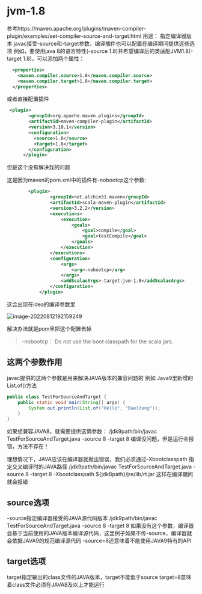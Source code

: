 # jvm-1.8

参考https://maven.apache.org/plugins/maven-compiler-plugin/examples/set-compiler-source-and-target.html
用途：
指定编译器版本
javac接受-source和-target参数，编译插件也可以配置在编译期间提供这些选项
例如，要使用java 8的语言特性(-source 1.8)并希望编译后的类适配JVM1.8(-target 1.8)，可以添加两个属性：

```xml
  <properties>
    <maven.compiler.source>1.8</maven.compiler.source>
    <maven.compiler.target>1.8</maven.compiler.target>
  </properties>
```
或者直接配置插件
```xml
 <plugin>
        <groupId>org.apache.maven.plugins</groupId>
        <artifactId>maven-compiler-plugin</artifactId>
        <version>3.10.1</version>
        <configuration>
          <source>1.8</source>
          <target>1.8</target>
        </configuration>
      </plugin>
```



但是这个没有解决我的问题

这是因为maven的pom.xml中的插件有-nobootcp这个参数:

```xml
		<plugin>
				<groupId>net.alchim31.maven</groupId>
				<artifactId>scala-maven-plugin</artifactId>
				<version>3.2.2</version>
				<executions>
					<execution>
						<goals>
							<goal>compile</goal>
							<goal>testCompile</goal>
						</goals>
					</execution>
				</executions>
				<configuration>
					<args>
						<arg>-nobootcp</arg>
					</args>
					<addScalacArgs>-target:jvm-1.8</addScalacArgs>
				</configuration>
			</plugin>
```

这会出现在idea的编译参数里

![image-20220812192159249](https://piggo-picture.oss-cn-hangzhou.aliyuncs.com/image-20220812192159249.png)

解决办法就是pom里把这个配置去掉

> -nobootcp：  Do not use the boot classpath for the scala jars.



## 这两个参数作用
javac提供的这两个参数是用来解决JAVA版本的兼容问题的
例如 Java9里新增的List.of()方法
```java
public class TestForSourceAndTarget {
    public static void main(String[] args) {
        System.out.println(List.of("Hello", "Baeldung"));
    }
}
```
如果想兼容JAVA8，就需要提供这俩参数：
/jdk9path/bin/javac TestForSourceAndTarget.java -source 8 -target 8
编译没问题，但是运行会报错，方法不存在！

理想情况下，JAVA应该在编译器就抛出错误，我们必须通过-Xbootclasspath 指定交叉编译时的JAVA路径
/jdk9path/bin/javac TestForSourceAndTarget.java -source 8 -target 8 -Xbootclasspath ${jdk8path}/jre/lib/rt.jar
这样在编译期间就会报错



## source选项
-source指定编译器接受的JAVA源代码版本
/jdk9path/bin/javac TestForSourceAndTarget.java -source 8 -target 8
如果没有这个参数，编译器会基于当前使用的JAVA版本编译源代码，这里例子如果不传-source，编译器就会依据JAVA9的规范编译源代码
-source=8还意味着不能使用JAVA9特有的API
## target选项
target指定输出的class文件的JAVA版本，target不能低于source
target=8意味着class文件必须在JAVA8及以上才能运行

